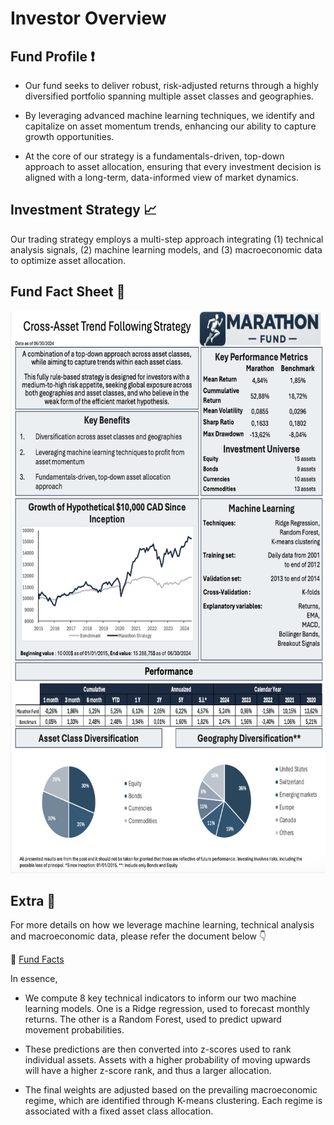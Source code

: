 # Investor Overview 

## Fund Profile ❗️

* Our fund seeks to deliver robust, risk-adjusted returns through a highly diversified portfolio spanning multiple asset classes and geographies.
  
* By leveraging advanced machine learning techniques, we identify and capitalize on asset momentum trends, enhancing our ability to capture growth opportunities.

* At the core of our strategy is a fundamentals-driven, top-down approach to asset allocation, ensuring that every investment decision is aligned with a long-term, data-informed view of market dynamics.

## Investment Strategy 📈

Our trading strategy employs a multi-step approach integrating (1) technical analysis signals, (2) machine learning models, and (3) macroeconomic data to optimize asset allocation. 

## Fund Fact Sheet 📄

<img src="Fund_Fact_Sheet.png" width="700" height="900" />



## Extra 💭

For more details on how we leverage machine learning, technical analysis and macroeconomic data, please refer the document below 👇

📄 [Fund Facts](https://github.com/fangsitang/Trading-Algo-Random-Forest/blob/bf3ad9d70a75e0b76c86fb454aa724c2de76731c/Rapport_ML_Trend-Following.pdf)

In essence, 

* We compute 8 key technical indicators to inform our two machine learning models. One is a Ridge regression, used to forecast monthly returns. The other is a Random Forest, used to predict upward movement probabilities.
  
* These predictions are then converted into z-scores used to rank individual assets. Assets with a higher probability of moving upwards will have a higher z-score rank, and thus a larger allocation.
  
* The final weights are adjusted based on the prevailing macroeconomic regime, which are identified through K-means clustering. Each regime is associated with a fixed asset class allocation.

